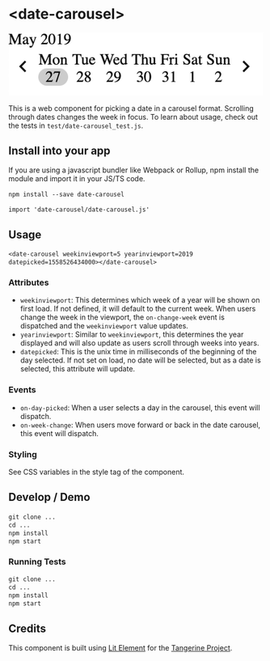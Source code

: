 # \<date-carousel\>

![Screenshot](./screenshot.png)

This is a web component for picking a date in a carousel format. Scrolling through dates changes the week in focus. To learn about usage, check out the tests in `test/date-carousel_test.js`.

## Install into your app

If you are using a javascript bundler like Webpack or Rollup, npm install the module and import it in your JS/TS code.

```
npm install --save date-carousel
```

```
import 'date-carousel/date-carousel.js'
```

## Usage
```
<date-carousel weekinviewport=5 yearinviewport=2019 datepicked=1558526434000></date-carousel>
```

### Attributes
- `weekinviewport`: This determines which week of a year will be shown on first load. If not defined, it will default to the current week. When users change the week in the viewport, the `on-change-week` event is dispatched and the `weekinviewport` value updates. 
- `yearinviewport`: Similar to `weekinviewport`, this determines the year displayed and will also update as users scroll through weeks into years. 
- `datepicked`: This is the unix time in milliseconds of the beginning of the day selected. If not set on load, no date will be selected, but as a date is selected, this attribute will update.

### Events
- `on-day-picked`: When a user selects a day in the carousel, this event will dispatch.
- `on-week-change`: When users move forward or back in the date carousel, this event will dispatch.

### Styling
See CSS variables in the style tag of the component.

## Develop / Demo
```
git clone ...
cd ...
npm install
npm start
```

### Running Tests

```
git clone ...
cd ...
npm install
npm start
```



## Credits
This component is built using [Lit Element](https://github.com/Polymer/lit-element) for the [Tangerine Project](https://github.com/tangerine-community/tangerine).

